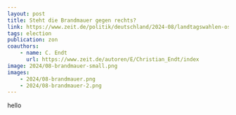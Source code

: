 ```yaml
---
layout: post
title: Steht die Brandmauer gegen rechts?
link: https://www.zeit.de/politik/deutschland/2024-08/landtagswahlen-ostdeutschland-afd-cdu-kandidaten
tags: election
publication: zon
coauthors:
    - name: C. Endt
      url: https://www.zeit.de/autoren/E/Christian_Endt/index
image: 2024/08-brandmauer-small.png
images:
    - 2024/08-brandmauer.png
    - 2024/08-brandmauer-2.png
---
```


hello
